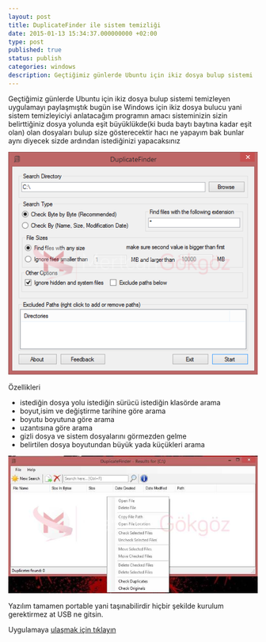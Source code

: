 ```yaml
---
layout: post
title: DuplicateFinder ile sistem temizliği
date: 2015-01-13 15:34:37.000000000 +02:00
type: post
published: true
status: publish
categories: windows
description: Geçtiğimiz günlerde Ubuntu için ikiz dosya bulup sistemi
---
```

Geçtiğimiz günlerde Ubuntu için ikiz dosya bulup sistemi temizleyen uygulamayı paylaşmıştık bugün ise Windows için ikiz dosya bulucu yani sistem temizleyiciyi anlatacağım programın amacı sisteminizin sizin belirttiğiniz dosya yolunda eşit büyüklükde(ki buda baytı baytına kadar eşit olan) olan dosyaları bulup size gösterecektir hacı ne yapayım bak bunlar aynı diyecek sizde ardından istediğinizi yapacaksınız

![duplicatefindergorsel1]( /assets/duplicatefindergorsel1.png)

Özellikleri

- istediğin dosya yolu istediğin sürücü istediğin klasörde arama
- boyut,isim ve değiştirme tarihine göre arama
- boyutu boyutuna göre arama
- uzantısına göre arama
- gizli dosya ve sistem dosyalarını görmezden gelme
- belirtilen dosya boyutundan büyük yada küçükleri arama

![duplicatefindergorsel2]( /assets/duplicatefindergorsel2.jpg)

Yazılım tamamen portable yani taşınabilirdir hiçbir şekilde kurulum gerektirmez at USB ne gitsin.

Uygulamaya [ulaşmak için tıklayın](http://sourceforge.net/projects/duplicate-finder/)
